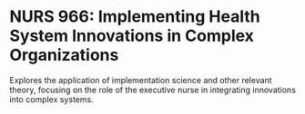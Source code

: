 # NURS 966: Implementing Health System Innovations in Complex Organizations

Explores the application of implementation science and other relevant theory, focusing on the role of the executive nurse in integrating innovations into complex systems.